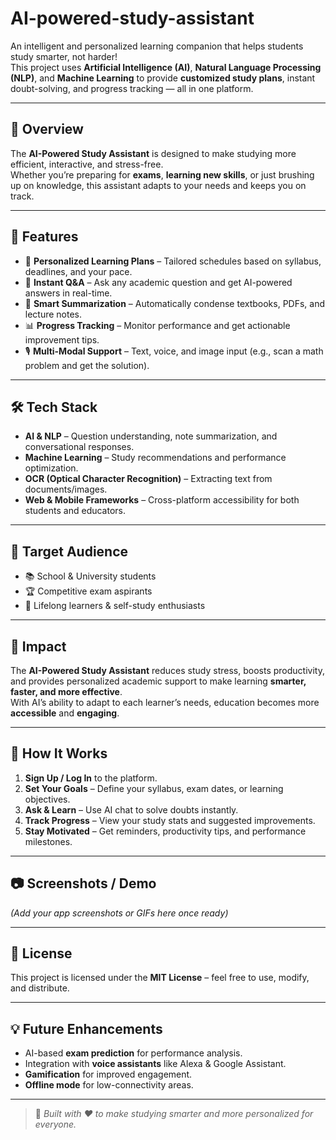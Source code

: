 # AI-powered-study-assistant
An intelligent and personalized learning companion that helps students study smarter, not harder!  
This project uses **Artificial Intelligence (AI)**, **Natural Language Processing (NLP)**, and **Machine Learning** to provide **customized study plans**, instant doubt-solving, and progress tracking — all in one platform.  

---

## 📌 Overview
The **AI-Powered Study Assistant** is designed to make studying more efficient, interactive, and stress-free.  
Whether you’re preparing for **exams**, **learning new skills**, or just brushing up on knowledge, this assistant adapts to your needs and keeps you on track.  

---

## 🎯 Features
- 📅 **Personalized Learning Plans** – Tailored schedules based on syllabus, deadlines, and your pace.  
- 💬 **Instant Q&A** – Ask any academic question and get AI-powered answers in real-time.  
- 📄 **Smart Summarization** – Automatically condense textbooks, PDFs, and lecture notes.  
- 📊 **Progress Tracking** – Monitor performance and get actionable improvement tips.  
- 🎙 **Multi-Modal Support** – Text, voice, and image input (e.g., scan a math problem and get the solution).  

---

## 🛠 Tech Stack
- **AI & NLP** – Question understanding, note summarization, and conversational responses.  
- **Machine Learning** – Study recommendations and performance optimization.  
- **OCR (Optical Character Recognition)** – Extracting text from documents/images.  
- **Web & Mobile Frameworks** – Cross-platform accessibility for both students and educators.  

---

## 👥 Target Audience
- 📚 School & University students  
- 🏆 Competitive exam aspirants  
- 🧠 Lifelong learners & self-study enthusiasts  

---

## 🌟 Impact
The **AI-Powered Study Assistant** reduces study stress, boosts productivity, and provides personalized academic support to make learning **smarter, faster, and more effective**.  
With AI’s ability to adapt to each learner’s needs, education becomes more **accessible** and **engaging**.

---

## 🚀 How It Works
1. **Sign Up / Log In** to the platform.  
2. **Set Your Goals** – Define your syllabus, exam dates, or learning objectives.  
3. **Ask & Learn** – Use AI chat to solve doubts instantly.  
4. **Track Progress** – View your study stats and suggested improvements.  
5. **Stay Motivated** – Get reminders, productivity tips, and performance milestones.  

---

## 📷 Screenshots / Demo  
*(Add your app screenshots or GIFs here once ready)*

---

## 📄 License
This project is licensed under the **MIT License** – feel free to use, modify, and distribute.

---

## 💡 Future Enhancements
- AI-based **exam prediction** for performance analysis.  
- Integration with **voice assistants** like Alexa & Google Assistant.  
- **Gamification** for improved engagement.  
- **Offline mode** for low-connectivity areas.

---

> 📝 *Built with ❤️ to make studying smarter and more personalized for everyone.*


